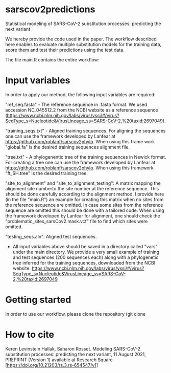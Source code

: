 # sarscov2predictions
Statistical modeling of SARS-CoV-2 substitution processes: predicting the next variant

We hereby provide the code used in the paper.
The workflow described here enables to evaluate multiple substitution models for the training data, score them and test their predictions using the test data.

The file main.R contains the entire workflow:

# Input variables
In order to apply our method, the following input variables are required:

"ref_seq.fasta"  - The reference sequence in .fasta format. We used accession NC_045512.2 from the NCBI website as a reference sequence  (https://www.ncbi.nlm.nih.gov/labs/virus/vssi/#/virus?SeqType_s=Nucleotide&VirusLineage_ss=SARS-CoV-2,%20taxid:2697049).

"training_seqs.txt" - Aligned training sequences.
For aligning the sequences one can use the framework developed by Lanfear at https://github.com/roblanf/sarscov2phylo. 
When using this frame work "global.fa" is the desired training sequences alignment file.

"tree.txt" - A phylogenentic tree of the training sequences in Newick format.  
For creating a tree one can use the framework developed by Lanfear at https://github.com/roblanf/sarscov2phylo. When using this framework "ft_SH.tree" is the 
desired training tree.

"site_to_alignment" and "site_to_alignment_testing": A matrix mapping the alignment site numberto the site number at the reference sequence. 
This should be done carefully according to the alignment method. 
I provide here (in the file "main.R") an example for creating this matrix when no sites from the reference sequence are omitted. In case some sites from the reference sequence are omitted this should be done with a tailored code. When using the framework developed by Lanfear for alignment, one should check the "problematic_sites_sarsCov2.mask.vcf" file to find which sites were omitted.

"testing_seqs.aln": Aligned test sequences.

* All input variables above should be saved in a directory called "vars" under the main directory. We provide a very small example of training and test sequences (200 sequences each) along with a phylogenetic tree inferred for the training sequences, downloaded from the NCBI website. https://www.ncbi.nlm.nih.gov/labs/virus/vssi/#/virus?SeqType_s=Nucleotide&VirusLineage_ss=SARS-CoV-2,%20taxid:2697049

# Getting started
In order to use our workflow, please clone the repository (git clone 


# How to cite
Keren Levinstein Hallak, Saharon Rosset. Modeling SARS-CoV-2 substitution processes: predicting the next variant, 11 August 2021, PREPRINT (Version 1) available at Research Square [https://doi.org/10.21203/rs.3.rs-654547/v1]
